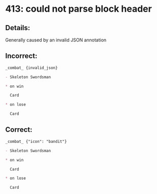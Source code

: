 # 413: could not parse block header
## Details:

Generally caused by an invalid JSON annotation
## Incorrect:

```markdown
_combat_ {invalid_json}

- Skeleton Swordsman

* on win

  Card

* on lose

  Card
```

## Correct:

```markdown
_combat_ {"icon": "bandit"}

- Skeleton Swordsman

* on win

  Card

* on lose

  Card
```

